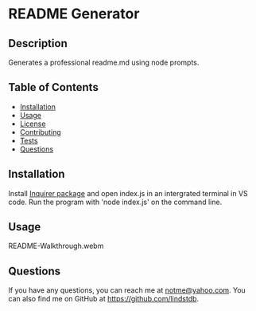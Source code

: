 # README Generator

## Description
Generates a professional readme.md using node prompts.



## Table of Contents
- [Installation](#installation)
- [Usage](#usage)
- [License](#license)
- [Contributing](#contributing)
- [Tests](#tests)
- [Questions](#questions)

## Installation
Install [Inquirer package](https://www.npmjs.com/package/inquirer/v/8.2.4) and open index.js in an intergrated terminal in VS code. Run the program with 'node index.js' on the command line.

## Usage
README-Walkthrough.webm

## Questions
If you have any questions, you can reach me at notme@yahoo.com.
You can also find me on GitHub at https://github.com/lindstdb.
